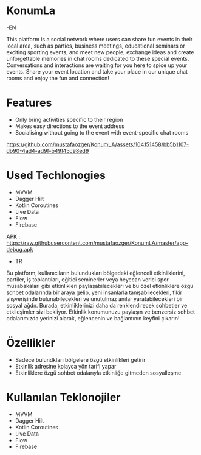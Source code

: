
#         KonumLa
-EN

This platform is a social network where users can share fun events in their local area, such as parties, business meetings, educational seminars or exciting sporting events, and meet new people, exchange ideas and create unforgettable memories in chat rooms dedicated to these special events. Conversations and interactions are waiting for you here to spice up your events. Share your event location and take your place in our unique chat rooms and enjoy the fun and connection!


# Features
* Only bring activities specific to their region
* Makes easy directions to the event address
* Socialising without going to the event with event-specific chat rooms


https://github.com/mustafaozger/KonumLA/assets/104151458/bb5b1107-db90-4ad4-ad9f-b49f45c98ed9

# Used Techlonogies
* MVVM
* Dagger Hilt
* Kotlin Coroutines
* Live Data
* Flow
* Firebase


APK : https://raw.githubusercontent.com/mustafaozger/KonumLA/master/app-debug.apk


- TR

Bu platform, kullanıcıların bulundukları bölgedeki eğlenceli etkinliklerini, partiler, iş toplantıları, eğitici seminerler veya heyecan verici spor müsabakaları gibi etkinlikleri paylaşabilecekleri ve bu özel etkinliklere özgü sohbet odalarında bir araya gelip, yeni insanlarla tanışabilecekleri, fikir alışverişinde bulunabilecekleri ve unutulmaz anılar yaratabilecekleri bir sosyal ağdır. Burada, etkinliklerinizi daha da renklendirecek sohbetler ve etkileşimler sizi bekliyor. Etkinlik konumunuzu paylaşın ve benzersiz sohbet odalarımızda yerinizi alarak, eğlencenin ve bağlantının keyfini çıkarın!



# Özellikler
* Sadece bulundkları bölgelere özgü etkinlikleri getirir
* Etkinlik adresine kolayca yön tarifi yapar
* Etkinliklere özgü sohbet odalarıyla etkinliğe gitmeden sosyalleşme


# Kullanılan Teklonojiler
* MVVM
* Dagger Hilt
* Kotlin Coroutines
* Live Data
* Flow
* Firebase
